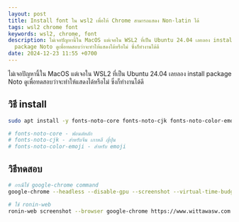 ```yaml
---
layout: post
title: Install font ใน wsl2 เพื่อให้ Chrome สามารถแสดง Non-latin ได้
tags: wsl2 chrome font
keywords: wsl2, chrome, font
description: ไม่เจอปัญหานี้ใน MacOS แต่เจอใน WSL2 ที่เป็น Ubuntu 24.04 เลยลอง install
  package Noto ดูเพื่อทดสอบว่าจะทำให้แสดงได้หรือไม่ ซึ่งก็ทำงานได้ดี
date: 2024-12-23 11:55 +0700
---
```

ไม่เจอปัญหานี้ใน MacOS แต่เจอใน WSL2 ที่เป็น Ubuntu 24.04 เลยลอง install
package Noto ดูเพื่อทดสอบว่าจะทำให้แสดงได้หรือไม่ ซึ่งก็ทำงานได้ดี

## วิธี install

```sh
sudo apt install -y fonts-noto-core fonts-noto-cjk fonts-noto-color-emoji

# fonts-noto-core - ฟอนต์หลัก
# fonts-noto-cjk - สำหรับจีน เกาหลี ญี่ปุ่น
# fonts-noto-color-emoji - สำหรับ emoji
```

## วิธีทดสอบ

```sh
# กรณีใช้ google-chrome command
google-chrome --headless --disable-gpu --screenshot --virtual-time-budget=10000 --no-sandbox https://wittawasw.com

# ใช้ ronin-web
ronin-web screenshot --browser google-chrome https://www.wittawasw.com
```
